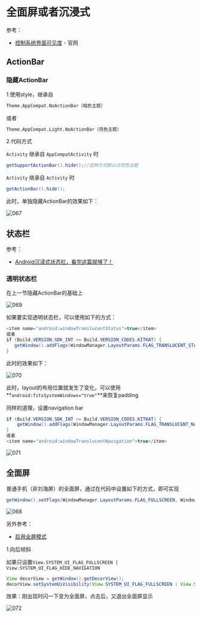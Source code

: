# 全面屏或者沉浸式

参考：

+ [控制系统界面可见度](https://developer.android.com/training/system-ui?hl=zh-cn) - 官网



## ActionBar

### 隐藏ActionBar

1.使用style，继承自

```xml
Theme.AppCompat.NoActionBar（暗色主题）
```

或者

```xml
Theme.AppCompat.Light.NoActionBar（亮色主题）
```

2.代码方式

`Activity` 继承自 `AppCompatActivity` 时

```java
getSupportActionBar().hide();//这种方式默认式亮色主题
```

`Activity` 继承自 `Activity` 时

```java
getActionBar().hide();
```

此时，单独隐藏ActionBar的效果如下：

![067](https://github.com/winfredzen/Android-Basic/blob/master/UI/images/067.png)



## 状态栏

参考：

+ [Android沉浸式状态栏，看完这篇就够了！](https://blog.csdn.net/qq_34681580/article/details/103955191)



### 透明状态栏

在上一节隐藏ActionBar的基础上

![069](https://github.com/winfredzen/Android-Basic/blob/master/UI/images/069.png)

如果要实现透明状态栏，可以使用如下的方式：

```java
<item name="android:windowTranslucentStatus">true</item>
或者
if (Build.VERSION.SDK_INT >= Build.VERSION_CODES.KITKAT) {
   getWindow().addFlags(WindowManager.LayoutParams.FLAG_TRANSLUCENT_STATUS);
}
```

此时的效果如下：

![070](https://github.com/winfredzen/Android-Basic/blob/master/UI/images/070.png)

此时，layout的布局位置就发生了变化，可以使用**`android:fitsSystemWindows="true"`**来恢复padding



同样的道理，设置navigation bar

```java
if (Build.VERSION.SDK_INT >= Build.VERSION_CODES.KITKAT) {
    getWindow().addFlags(WindowManager.LayoutParams.FLAG_TRANSLUCENT_NAVIGATION);
}
或者
<item name="android:windowTranslucentNavigation">true</item>  
```

![071](https://github.com/winfredzen/Android-Basic/blob/master/UI/images/071.png)





## 全面屏

普通手机（非刘海屏）的全面屏，通过在代码中设置如下的方式，即可实现

```java
getWindow().setFlags(WindowManager.LayoutParams.FLAG_FULLSCREEN, WindowManager.LayoutParams.FLAG_FULLSCREEN);
```

![068](https://github.com/winfredzen/Android-Basic/blob/master/UI/images/068.png)





另外参考：

+ [启用全屏模式](https://developer.android.com/training/system-ui/immersive)



1.向后倾斜

如果只设置`View.SYSTEM_UI_FLAG_FULLSCREEN | View.SYSTEM_UI_FLAG_HIDE_NAVIGATION`

```java
View decorView = getWindow().getDecorView();
decorView.setSystemUiVisibility(View.SYSTEM_UI_FLAG_FULLSCREEN | View.SYSTEM_UI_FLAG_HIDE_NAVIGATION);
```

效果：刚出现时闪一下变为全面屏，点击后，又退出全面屏显示

![072](https://github.com/winfredzen/Android-Basic/blob/master/UI/images/072.gif)





























